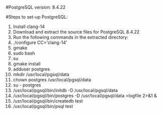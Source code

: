 #PostgreSQL version: 8.4.22

#Steps to set-up PostgreSQL:
1. Install clang-14
2. Download and extract the source files for PostgreSQL 8.4.22
3. Run the following commands in the extracted directory:
  1. ./configure CC='clang-14'
  2. gmake
  3. sudo bash
  4. su
  5. gmake install
  6. adduser postgres
  7. mkdir /usr/local/pgsql/data
  8. chown postgres /usr/local/pgsql/data
  9. su - postgres
  10. /usr/local/pgsql/bin/initdb -D /usr/local/pgsql/data
  11. /usr/local/pgsql/bin/postgres -D /usr/local/pgsql/data >logfile 2>&1 &
  12. /usr/local/pgsql/bin/createdb test
  13. /usr/local/pgsql/bin/psql test
